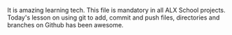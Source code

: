 It is amazing learning tech.
This file is mandatory in all ALX School projects.
Today's lesson on using git to add, commit and push files, directories and branches on Github has been awesome. 
